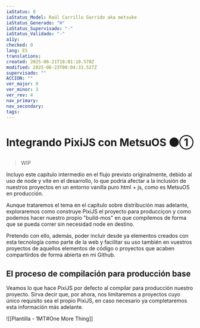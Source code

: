 ```yaml
---
iaStatus: 8
iaStatus_Model: Raúl Carrillo Garrido aka metsuke
iaStatus_Generado: "H"
iaStatus_Supervisado: "-"
iaStatus_Validado: "-"
a11y: 
checked: 0
lang: ES
translations: 
created: 2025-06-21T18:01:10.578Z
modified: 2025-06-23T00:04:33.527Z
supervisado: ""
ACCION: ""
ver_major: 0
ver_minor: 3
ver_rev: 4
nav_primary: 
nav_secondary: 
tags:
---
```

# Integrando PixiJS con MetsuOS ⚫①

> WIP

Incluyo este capítulo intermedio en el flujo previsto originalmente, debido al uso de node y vite en el desarrollo, lo que podría afectar a la inclusión de nuestros proyectos en un entorno vanilla puro html + js, como es MetsuOS en producción.

Aunque trataremos el tema en el capítulo sobre distribución mas adelante, exploraremos como construye PixiJS el proyecto para producciçon y como podemos hacer nuestro propio "build-mos" en que compilemos de forma que se pueda correr sin necesidad node en destino.

Pretendo con ello, además, poder incluir desde ya elementos creados con esta tecnología como parte de la web y facilitar su uso también en vuestros proyectos de aquellos elementos de código o proyectos que acaben compartirdos de forma abierta en mi Github.

## El proceso de compilación para producción base

Veamos lo que hace PixiJS por defecto al compilar para producción nuestro proyecto.  Sirva decir que, por ahora, nos limitaremos a proyectos cuyo único requisito sea el propio PixiJS, en caso necesario ya completaremos esta información más adelante.

**<div class='pixi-app' id='mos-integration' style='max-width:95%; max-height:95%' ><div style='max-width:95%; max-height:95%' id='pixi-container'></div></div><script type='text/javascript' id='PixiText' async src='https://metsuke.com/assets/apps/PixiJS/002-MosIntegration/app-mos-integrate.iife.js'></script>**

![[Plantilla - 1MT#One More Thing]]